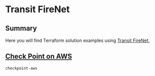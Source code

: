 # Transit FireNet

## Summary

Here you will find Terraform solution examples using [Transit FireNet.](https://docs.aviatrix.com/HowTos/transit_firenet_faq.html) 


## [Check Point on AWS](./checkpoint-aws)

```checkpoint-aws```